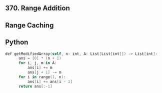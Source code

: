 ## 370. Range Addition
## Range Caching
## Python
```swift
def getModifiedArray(self, n: int, A: List[List[int]]) -> List[int]:
      ans = [0] * (n + 1)
      for i, j, m in A:
          ans[i] += m
          ans[j + 1] -= m
      for i in range(1, n):
          ans[i] += ans[i - 1]
      return ans[:-1]
```

